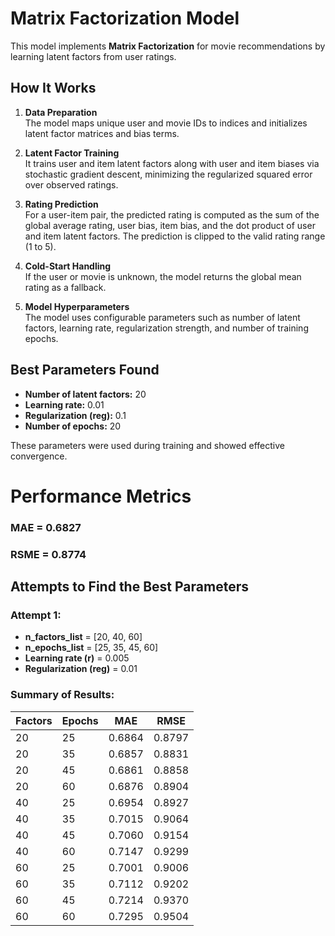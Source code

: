 # Matrix Factorization Model

This model implements **Matrix Factorization** for movie recommendations by learning latent factors from user ratings.

## How It Works

1. **Data Preparation**  
   The model maps unique user and movie IDs to indices and initializes latent factor matrices and bias terms.

2. **Latent Factor Training**  
   It trains user and item latent factors along with user and item biases via stochastic gradient descent, minimizing the regularized squared error over observed ratings.

3. **Rating Prediction**  
   For a user-item pair, the predicted rating is computed as the sum of the global average rating, user bias, item bias, and the dot product of user and item latent factors. The prediction is clipped to the valid rating range (1 to 5).

4. **Cold-Start Handling**  
   If the user or movie is unknown, the model returns the global mean rating as a fallback.

5. **Model Hyperparameters**  
   The model uses configurable parameters such as number of latent factors, learning rate, regularization strength, and number of training epochs.

## Best Parameters Found

- **Number of latent factors:** 20  
- **Learning rate:** 0.01  
- **Regularization (reg):** 0.1  
- **Number of epochs:** 20  

These parameters were used during training and showed effective convergence.

# Performance Metrics

### MAE = 0.6827
### RSME = 0.8774

## Attempts to Find the Best Parameters

### Attempt 1:

- **n_factors_list** = [20, 40, 60]  
- **n_epochs_list** = [25, 35, 45, 60]  
- **Learning rate (r)** = 0.005  
- **Regularization (reg)** = 0.01  

### Summary of Results:

| Factors | Epochs | MAE    | RMSE   |
|---------|--------|--------|--------|
| 20      | 25     | 0.6864 | 0.8797 |
| 20      | 35     | 0.6857 | 0.8831 |
| 20      | 45     | 0.6861 | 0.8858 |
| 20      | 60     | 0.6876 | 0.8904 |
| 40      | 25     | 0.6954 | 0.8927 |
| 40      | 35     | 0.7015 | 0.9064 |
| 40      | 45     | 0.7060 | 0.9154 |
| 40      | 60     | 0.7147 | 0.9299 |
| 60      | 25     | 0.7001 | 0.9006 |
| 60      | 35     | 0.7112 | 0.9202 |
| 60      | 45     | 0.7214 | 0.9370 |
| 60      | 60     | 0.7295 | 0.9504 |
